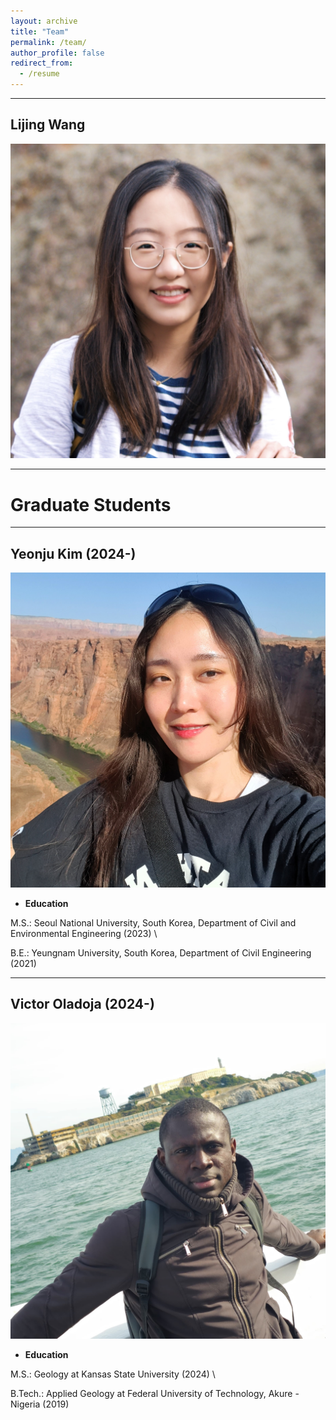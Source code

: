 ```yaml
---
layout: archive
title: "Team"
permalink: /team/
author_profile: false
redirect_from:
  - /resume
---
```


---

## Lijing Wang
![Lijing Wang](https://raw.githubusercontent.com/lijingwang/lijingwang.github.io/master/images/Lijing_profile_old2.JPG)

---

# Graduate Students 

--- 

## Yeonju Kim (2024-)
![Yeonju Kim](https://raw.githubusercontent.com/lijingwang/lijingwang.github.io/master/images/Yeonju_Kim_2024.jpg)

- **Education** 

M.S.: Seoul National University, South Korea, Department of Civil and Environmental Engineering (2023) \\ 

B.E.: Yeungnam University, South Korea, Department of Civil Engineering (2021)



---

## Victor Oladoja (2024-)

![Victor Oladoja](https://raw.githubusercontent.com/lijingwang/lijingwang.github.io/master/images/Victor_Oladoja_2024.jpg)

- **Education** 

M.S.: Geology at Kansas State University (2024) \\ 

B.Tech.: Applied Geology at Federal University of Technology, Akure - Nigeria (2019)




